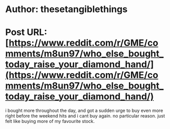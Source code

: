 # Author: thesetangiblethings
# Post URL: [https://www.reddit.com/r/GME/comments/m8un97/who_else_bought_today_raise_your_diamond_hand/](https://www.reddit.com/r/GME/comments/m8un97/who_else_bought_today_raise_your_diamond_hand/)


i bought more throughout the day, and got a sudden urge to buy even more right before the weekend hits and i cant buy again. no particular reason. just felt like buying more of my favourite stock.